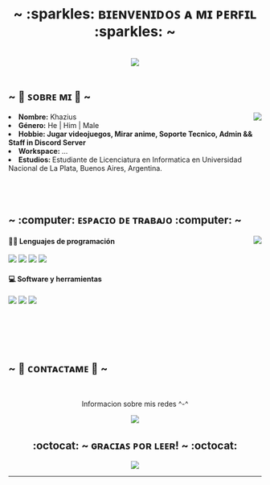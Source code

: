 <body>
<h1 align="center"> ~ :sparkles: ʙɪᴇɴᴠᴇɴɪᴅᴏꜱ ᴀ ᴍɪ ᴘᴇʀꜰɪʟ :sparkles: ~</h1>
<br>
<div align="center">
<img src="https://media.giphy.com/media/C1U9zEg0gS8mY/giphy.gif">
</div>
<br>
<div>
<h2 align="left"> ~ 🦊  ꜱᴏʙʀᴇ ᴍɪ  🦊 ~ </h2>
<img src="https://imgur.com/NaKJPJR.gif" align="right">
<li>
<b>Nombre:</b> Khazius
</li>
<li>
<b>Género:</b> He | Him | Male
</li>
<li>
<b>Hobbie: Jugar videojuegos, Mirar anime, Soporte Tecnico, Admin && Staff in Discord Server  </b> 
</li>
<li>
<b>Workspace: </b> ...
</li>
<li>
<b>Estudios: </b> Estudiante de Licenciatura en Informatica en Universidad Nacional de La Plata, Buenos Aires, Argentina. 
</li>
<br>
<br>
<br>
</div>
<div>
<h2 align="left">            ~ :computer: ᴇꜱᴘᴀᴄɪᴏ ᴅᴇ ᴛʀᴀʙᴀᴊᴏ :computer: ~ </h2>
<p>
<img src="https://imgur.com/qtgx3AG.gif " align="right">
</div>
</p>

<p>
<h4 align="left"> 👨‍💻 Lenguajes de programación </h4>
 
<img src="https://camo.githubusercontent.com/9a794a64d79bb070a8009cf27eb31c989d09d43a65f95362c88ed6c28218319b/68747470733a2f2f696d672e736869656c64732e696f2f62616467652f4a6176615363726970742d4637444631452e7376673f6c6f676f3d6a617661736372697074266c6f676f436f6c6f723d626c61636b"> <img src="https://camo.githubusercontent.com/71df768e2a8ac7f9ebe1f4e0cdbc741e58432944c6f840fbe149abade76690bf/68747470733a2f2f696d672e736869656c64732e696f2f62616467652f4a6176612d3030373339362e7376673f6c6f676f3d6a617661266c6f676f436f6c6f723d7768697465"> <img src="https://camo.githubusercontent.com/b4c648ad32f8f9f7c328a4dd59b5df0eb2a4e2623095e31d059f026979129491/68747470733a2f2f696d672e736869656c64732e696f2f62616467652f48544d4c2d4533344632362e7376673f6c6f676f3d68746d6c35266c6f676f436f6c6f723d7768697465"> <img src="https://camo.githubusercontent.com/53132716f8ed401a79d8c0980b9666b6cd8ce8e7faed1beeb328f821b44850bc/68747470733a2f2f696d672e736869656c64732e696f2f62616467652f4353532d3135373242362e7376673f6c6f676f3d63737333266c6f676f436f6c6f723d7768697465">


</p>

<p>
<h4 align="left"> 💻 Software y herramientas </h4>
</p>
<p>
<img src="https://camo.githubusercontent.com/f7969a5c9a15fa0e1952f2da0ec92a09a6f0cbd54e6a030e17a634c1f092a8a1/68747470733a2f2f696d672e736869656c64732e696f2f62616467652f2d4f425325323053747564696f2d3330324533313f6c6f676f3d6f62732d73747564696f266c6f676f436f6c6f723d7768697465"> <img src="https://camo.githubusercontent.com/f53628686f10ddabc221f47e91499adfaaed5663511900009deb71bd3c873236/68747470733a2f2f696d672e736869656c64732e696f2f62616467652f56697375616c25323053747564696f253230436f64652d3030373864372e7376673f6c6f676f3d76697375616c2d73747564696f2d636f6465266c6f676f436f6c6f723d7768697465"> <img src="https://camo.githubusercontent.com/eeb459fc13ab6e60e59ae4262a2c313ceeb3e6bc4440fe7554b5bb40c916a5ff/68747470733a2f2f696d672e736869656c64732e696f2f62616467652f416e64726f69642d3344444338343f6c6f676f3d616e64726f6964266c6f676f436f6c6f723d7768697465">

</p>


<br>
<br>
<br>
<br>



<h2>         ~ 📝  ᴄᴏɴᴛᴀᴄᴛᴀᴍᴇ  📝 ~ </h2>
<br>
<p align="center">Informacion sobre mis redes ^-^ </p>
<p align="center"><a href="https://www.instagram.com/aguuspeirano_/" target="_blank"><img src="https://img.shields.io/badge/Instagram-6014b8?style=for-the-badge&logo=instagram&logoColor=white"/></a>
</div>
<br>
<div>
<h2 align="center"> :octocat: ~ ɢʀᴀᴄɪᴀꜱ ᴘᴏʀ ʟᴇᴇʀ! ~ :octocat: </h2>
<div align="center">
<img src="https://media.giphy.com/media/BS0d0FHVdrmeI/giphy.gif">
</div>
<hr>
</div>
</div>
</body>
